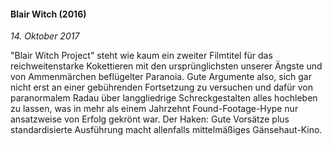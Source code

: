 #### Blair Witch (2016)

_14. Oktober 2017_

"Blair Witch Project" steht wie kaum ein zweiter Filmtitel für das reichweitenstarke Kokettieren mit den ursprünglichsten unserer Ängste und von Ammenmärchen beflügelter Paranoia. Gute Argumente also, sich gar nicht erst an einer gebührenden Fortsetzung zu versuchen und dafür von paranormalem Radau über langgliedrige Schreckgestalten alles hochleben zu lassen, was in mehr als einem Jahrzehnt Found-Footage-Hype nur ansatzweise von Erfolg gekrönt war. Der Haken: Gute Vorsätze plus standardisierte Ausführung macht allenfalls mittelmäßiges Gänsehaut-Kino.
